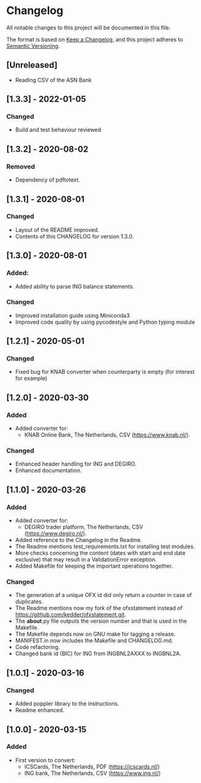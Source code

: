 # Changelog

All notable changes to this project will be documented in this file.

The format is based on [Keep a Changelog](https://keepachangelog.com/en/1.0.0/),
and this project adheres to [Semantic Versioning](https://semver.org/spec/v2.0.0.html).

## [Unreleased]

  - Reading CSV of the ASN Bank

## [1.3.3] - 2022-01-05

### Changed

  - Build and test behaviour reviewed

## [1.3.2] - 2020-08-02

### Removed

  - Dependency of pdftotext.

## [1.3.1] - 2020-08-01

### Changed

  - Layout of the README improved.
  - Contents of this CHANGELOG for version 1.3.0.

## [1.3.0] - 2020-08-01

### Added:

  - Added ability to parse ING balance statements.

### Changed

  - Improved installation guide using Miniconda3
  - Improved code quality by using pycodestyle and Python typing module

## [1.2.1] - 2020-05-01

### Changed

  - Fixed bug for KNAB converter when counterparty is empty (for
  interest for example)

## [1.2.0] - 2020-03-30

### Added

  - Added converter for:
    * KNAB Online Bank, The Netherlands, CSV (https://www.knab.nl/).

### Changed

  - Enhanced header handling for ING and DEGIRO.
  - Enhanced documentation.

## [1.1.0] - 2020-03-26

### Added

  - Added converter for:
    * DEGIRO trader platform, The Netherlands, CSV (https://www.degiro.nl/).
  - Added reference to the Changelog in the Readme.
  - The Readme mentions test_requirements.txt for installing test modules.
  - More checks concerning the content (dates with start and end
  date exclusive) that may result in a ValidationError exception.
  - Added Makefile for keeping the important operations together.

### Changed

  - The generation af a unique OFX id did only return a counter in
  case of duplicates.
  - The Readme mentions now my fork of the ofxstatement instead of
  https://github.com/kedder/ofxstatement.git.
  - The __about__.py file outputs the version number and that is
  used in the Makefile.
  - The Makefile depends now on GNU make for tagging a release.
  - MANIFEST.in now includes the Makefile and CHANGELOG.md.
  - Code refactoring.
  - Changed bank id (BIC) for ING from INGBNL2AXXX to INGBNL2A.

## [1.0.1] - 2020-03-16

### Changed

  - Added poppler library to the instructions.
  - Readme enhanced.

## [1.0.0] - 2020-03-15

### Added

  - First version to convert:
    * ICSCards, The Netherlands, PDF (https://icscards.nl/)
    * ING bank, The Netherlands, CSV (https://www.ing.nl/)

